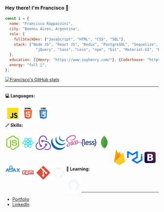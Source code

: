 ### Hey there! I'm Francisco 👋

```js
const i = {
  name: "Francisco Rappazzini",
  city: "Buenos Aires, Argentina",
  role: {
    fullStackDev: ["JavaScript", "HTML", "CSS", "SQL"],
    stack: ["Node JS", "React JS", "Redux", "PostgreSQL", "Sequelize", "MongoDB", "Firebase", 
              "jQuery", "Sass", "Less", "npm", "Git", "Material-UI", "Bootstrap", "AJAX", "& more"],
  },
  education: [{Henry: "https://www.soyhenry.com/"}, {Coderhouse: "https://www.coderhouse.com/"}],
  energy: "full 💯",
};
```

[![Francisco's GitHub stats](https://github-readme-stats.vercel.app/api?username=franRappazzini)](https://github.com/anuraghazra/github-readme-stats)


-----------------------------------------------


<h4>💻 Languages:</h4>
<a href="https://www.w3schools.com/js/default.asp" target="_blank" rel="noopener noreferrer">
  <img src="logos/javascript.svg" alt="img-javascript" width="50" title="JavaScript" align="left" />
</a>
<a href="https://www.w3schools.com/html/default.asp" target="_blank" rel="noopener noreferrer">
  <img src="logos/html.svg" alt="img-html" width="50" title="HTML" align="left" />
</a>
<a href="https://www.w3schools.com/css/default.asp" target="_blank" rel="noopener noreferrer">
  <img src="logos/css.svg" alt="img-css" width="50" title="CSS" align="left" />
</a>
<br/><br/>

<h4>🪄 Skills:</h4>

<a href="https://nodejs.org/en/" target="_blank" rel="noopener noreferrer">
  <img src="logos/nodejs.png" alt="img-node" width="50" title="Node JS" align="left" />
</a>
<a href="https://reactjs.org/" target="_blank" rel="noopener noreferrer">
  <img src="logos/react.svg" alt="img-react" width="50" title="React" align="left" />
 </a>
    <!-- <a href="https://reactnative.dev/">
      <img src="logos/react-native-logo.png" alt="img-react-native" width="50" title="React Native" align="left" />
    </a> -->
<a href="https://redux.js.org/" target="_blank" rel="noopener noreferrer">
  <img src="logos/redux.svg" alt="img-redux" width="50" title="Redux" align="left" />
</a>
<a href="https://jquery.com/" target="_blank" rel="noopener noreferrer">
  <img src="logos/jquery.svg" alt="img-jquery" width="50" title="jQuery" align="left" />
</a>
<a href="https://sass-lang.com/" target="_blank" rel="noopener noreferrer">
  <img src="logos/sass.svg" alt="img-sass" width="50" title="Sass" align="left" />
</a>
<a href="https://lesscss.org/" target="_blank" rel="noopener noreferrer">
  <img src="logos/less.png" alt="img-less" width="50" title="Less" align="left" />
</a>
<a href="https://www.mongodb.com/" target="_blank" rel="noopener noreferrer">
  <img src="logos/mongodb.png" alt="img-mongodb" width="50" title="MongoDB" align="left" />
</a>

<br/><br/>

<a href="https://firebase.google.com/" target="_blank" rel="noopener noreferrer">
  <img src="logos/firebase.png" alt="img-firebase" width="50" title="Firebase" align="left" />
</a>
<a href="https://mui.com/" target="_blank" rel="noopener noreferrer">
  <img src="logos/mui.png" alt="img-mui" width="50" title="Material UI" align="left" />
</a>
<a href="https://getbootstrap.com/" target="_blank" rel="noopener noreferrer">
  <img src="logos/boostrap.svg" alt="img-bootstrap" width="50" title="Bootstrap" align="left" />
</a>
<a href="https://www.w3schools.com/xml/ajax_intro.asp" target="_blank" rel="noopener noreferrer">
  <img src="logos/ajax.svg" alt="img-ajax" width="50" title="AJAX" align="left" />
</a>
<a href="https://www.npmjs.com/" target="_blank" rel="noopener noreferrer">
  <img src="logos/npm.svg" alt="img-npm" width="50" title="npm" align="left" />
</a>
<a href="https://git-scm.com/" target="_blank" rel="noopener noreferrer">
  <img src="logos/git.svg" alt="img-git" width="50" title="Git" align="left" />
</a>
<a href="https://github.com/">
  <img src="logos/github.svg" alt="img-github" width="50" title="GitHub" align="left" />
</a>
<br/><br/>

<h4>🧠 Learning:</h4>
<a href="https://www.typescriptlang.org/">
  <img src="logos/github.svg" alt="img-typescript" width="50" title="TypeScript" align="left" />
</a>

<br/><br/>


-----------------------------------------------

- [Portfolio](https://rappazzini-portfolio.vercel.app/)
- [LinkedIn](https://www.linkedin.com/in/francisco-rappazzini/) 

<!--
**franRappazzini/franRappazzini** is a ✨ _special_ ✨ repository because its `README.md` (this file) appears on your GitHub profile.

Here are some ideas to get you started:

- 🔭 I’m currently working on ...
- 🌱 I’m currently learning ...
- 👯 I’m looking to collaborate on ...
- 🤔 I’m looking for help with ...
- 💬 Ask me about ...
- 📫 How to reach me: ...
- 😄 Pronouns: ...
- ⚡ Fun fact: ...
-->

